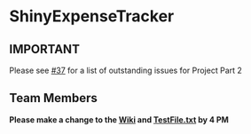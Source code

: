 # ShinyExpenseTracker
## IMPORTANT
Please see [#37](https://github.com/RostarSynergistics/ShinyExpenseTracker/issues/37) for a list of outstanding issues for Project Part 2

## Team Members
**Please make a change to the [Wiki](https://github.com/CMPUT301W15T08/ShinyExpenseTracker/wiki) and [TestFile.txt](https://github.com/CMPUT301W15T08/ShinyExpenseTracker/blob/master/TestFile.txt) by 4 PM**
